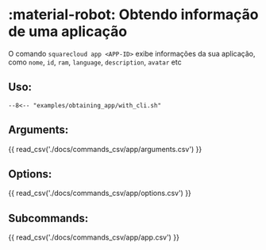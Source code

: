 # :material-robot: Obtendo informação de uma aplicação

O comando `squarecloud app <APP-ID>` exibe informações da sua aplicação,
como `nome`, `id`, `ram`, `language`, `description`, `avatar` etc

## Uso:

````title=""
--8<-- "examples/obtaining_app/with_cli.sh"
````

## Arguments:

{{ read_csv('./docs/commands_csv/app/arguments.csv') }}

## Options:

{{ read_csv('./docs/commands_csv/app/options.csv') }}


## Subcommands:

{{ read_csv('./docs/commands_csv/app/app.csv') }}
